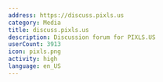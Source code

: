 ```yaml
---
address: https://discuss.pixls.us
category: Media
title: discuss.pixls.us
description: Discussion forum for PIXLS.US
userCount: 3913
icon: pixls.png
activity: high
language: en_US
---
```

